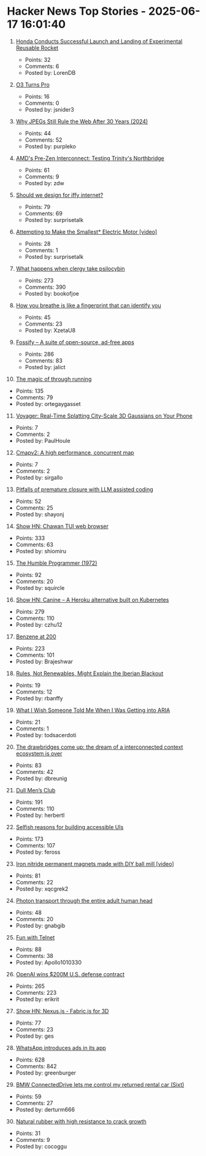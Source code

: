 # Hacker News Top Stories - 2025-06-17 16:01:40

1. [Honda Conducts Successful Launch and Landing of Experimental Reusable Rocket](https://global.honda/en/topics/2025/c_2025-06-17ceng.html)
   - Points: 32
   - Comments: 6
   - Posted by: LorenDB

2. [O3 Turns Pro](https://thezvi.substack.com/p/o3-turns-pro)
   - Points: 16
   - Comments: 0
   - Posted by: jsnider3

3. [Why JPEGs Still Rule the Web After 30 Years (2024)](https://spectrum.ieee.org/jpeg-image-format-history)
   - Points: 44
   - Comments: 52
   - Posted by: purpleko

4. [AMD's Pre-Zen Interconnect: Testing Trinity's Northbridge](https://chipsandcheese.com/p/amds-pre-zen-interconnect-testing)
   - Points: 61
   - Comments: 9
   - Posted by: zdw

5. [Should we design for iffy internet?](https://bytes.zone/posts/should-we-design-for-iffy-internet/)
   - Points: 79
   - Comments: 69
   - Posted by: surprisetalk

6. [Attempting to Make the Smallest* Electric Motor [video]](https://www.youtube.com/watch?v=6x_NMytSA90)
   - Points: 28
   - Comments: 1
   - Posted by: surprisetalk

7. [What happens when clergy take psilocybin](https://nautil.us/clergy-blown-away-by-psilocybin-1217112/)
   - Points: 273
   - Comments: 390
   - Posted by: bookofjoe

8. [How you breathe is like a fingerprint that can identify you](https://www.nature.com/articles/d41586-025-01835-0)
   - Points: 45
   - Comments: 23
   - Posted by: XzetaU8

9. [Fossify – A suite of open-source, ad-free apps](https://github.com/FossifyOrg)
   - Points: 286
   - Comments: 83
   - Posted by: jalict

10. [The magic of through running](https://www.worksinprogress.news/p/the-magic-of-through-running)
   - Points: 135
   - Comments: 79
   - Posted by: ortegaygasset

11. [Voyager: Real-Time Splatting City-Scale 3D Gaussians on Your Phone](https://arxiv.org/abs/2506.02774)
   - Points: 7
   - Comments: 2
   - Posted by: PaulHoule

12. [Cmapv2: A high performance, concurrent map](https://github.com/sirgallo/cmapv2)
   - Points: 7
   - Comments: 2
   - Posted by: sirgallo

13. [Pitfalls of premature closure with LLM assisted coding](https://www.shayon.dev/post/2025/164/pitfalls-of-premature-closure-with-llm-assisted-coding/)
   - Points: 52
   - Comments: 25
   - Posted by: shayonj

14. [Show HN: Chawan TUI web browser](https://chawan.net/news/chawan-0-2-0.html)
   - Points: 333
   - Comments: 63
   - Posted by: shiomiru

15. [The Humble Programmer (1972)](https://www.cs.utexas.edu/~EWD/transcriptions/EWD03xx/EWD340.html)
   - Points: 92
   - Comments: 20
   - Posted by: squircle

16. [Show HN: Canine – A Heroku alternative built on Kubernetes](https://github.com/czhu12/canine)
   - Points: 279
   - Comments: 110
   - Posted by: czhu12

17. [Benzene at 200](https://www.chemistryworld.com/opinion/benzene-at-200/4021504.article)
   - Points: 223
   - Comments: 101
   - Posted by: Brajeshwar

18. [Rules, Not Renewables, Might Explain the Iberian Blackout](https://spectrum.ieee.org/spain-grid-failure)
   - Points: 19
   - Comments: 12
   - Posted by: rbanffy

19. [What I Wish Someone Told Me When I Was Getting into ARIA](https://www.smashingmagazine.com/2025/06/what-i-wish-someone-told-me-aria/)
   - Points: 21
   - Comments: 1
   - Posted by: todsacerdoti

20. [The drawbridges come up: the dream of a interconnected context ecosystem is over](https://www.dbreunig.com/2025/06/16/drawbridges-go-up.html)
   - Points: 83
   - Comments: 42
   - Posted by: dbreunig

21. [Dull Men’s Club](https://www.theguardian.com/society/2025/jun/09/meet-the-members-of-the-dull-mens-club-some-of-them-would-bore-the-ears-off-you)
   - Points: 191
   - Comments: 110
   - Posted by: herbertl

22. [Selfish reasons for building accessible UIs](https://nolanlawson.com/2025/06/16/selfish-reasons-for-building-accessible-uis/)
   - Points: 173
   - Comments: 107
   - Posted by: feross

23. [Iron nitride permanent magnets made with DIY ball mill [video]](https://www.youtube.com/watch?v=M6XIgdS1rzs)
   - Points: 81
   - Comments: 22
   - Posted by: xqcgrek2

24. [Photon transport through the entire adult human head](https://www.spiedigitallibrary.org/journals/neurophotonics/volume-12/issue-02/025014/Photon-transport-through-the-entire-adult-human-head/10.1117/1.NPh.12.2.025014.full)
   - Points: 48
   - Comments: 20
   - Posted by: gnabgib

25. [Fun with Telnet](https://brandonrozek.com/blog/fun-with-telnet/)
   - Points: 88
   - Comments: 38
   - Posted by: Apollo1010330

26. [OpenAI wins $200M U.S. defense contract](https://www.cnbc.com/2025/06/16/openai-wins-200-million-us-defense-contract.html)
   - Points: 265
   - Comments: 223
   - Posted by: erikrit

27. [Show HN: Nexus.js - Fabric.js for 3D](https://punk.cam/lab/nexus)
   - Points: 77
   - Comments: 23
   - Posted by: ges

28. [WhatsApp introduces ads in its app](https://www.nytimes.com/2025/06/16/technology/whatsapp-ads.html)
   - Points: 628
   - Comments: 842
   - Posted by: greenburger

29. [BMW ConnectedDrive lets me control my returned rental car (Sixt)](undefined)
   - Points: 59
   - Comments: 27
   - Posted by: derturm666

30. [Natural rubber with high resistance to  crack growth](https://www.nature.com/articles/s41893-025-01559-z.epdf?sharing_token=SST16F7yBaUkRDb702ZphtRgN0jAjWel9jnR3ZoTv0P9y52VPdTYScQoHBinE3JzdSvQ1aN3fhS4SSECYXRnvZ77nkrWJA2412S2E-26Il-ncine3ET1t1GzNaX2Oo2cK9GYzFNCrKSRycPCrQKJZ8QvfBeSTNR5d12_ZHLvyYkt26oAnSVTBuopgCE4tHIVPnWtjLZS3OhBz1H2OhtXQMmNFMhf-2lYu5vkTl596uaKjxxqTFBbSZj1phjSIDRELkwyRfUsM77Gu7S0VF_fPvJZAYxvV_2Hduld7MbfF1M4RO8vHe5OtCz383c2iHBjxkZ4gU59FErIjNBnLDPDT79Jaj04hbpqLWqUoVxoYCs%3D)
   - Points: 31
   - Comments: 9
   - Posted by: cocoggu

